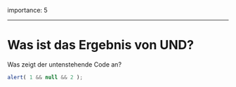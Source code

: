 importance: 5

---

# Was ist das Ergebnis von UND?

Was zeigt der untenstehende Code an?

```js
alert( 1 && null && 2 );
```

